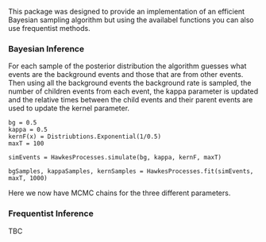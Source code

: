 
This package was designed to provide an implementation of an efficient Bayesian sampling algorithm but using the availabel functions you can also use frequentist methods. 

### Bayesian Inference

For each sample of the posterior distribution the algorithm guesses what events are the background events and those that are from other events. Then using all the background events the background rate is sampled, the number of children events from each event, the kappa parameter is updated and the relative times between the child events and their parent events are used to update the kernel parameter. 

```@example 
bg = 0.5
kappa = 0.5
kernF(x) = Distriubtions.Exponential(1/0.5)
maxT = 100

simEvents = HawkesProcesses.simulate(bg, kappa, kernF, maxT)

bgSamples, kappaSamples, kernSamples = HawkesProcesses.fit(simEvents, maxT, 1000)
```

Here we now have MCMC chains for the three different parameters.


### Frequentist Inference

TBC